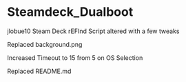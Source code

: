 # Steamdeck_Dualboot
jlobue10 Steam Deck rEFInd Script altered with a few tweaks

Replaced background.png

Increased Timeout to 15 from 5 on OS Selection

Replaced README.md
